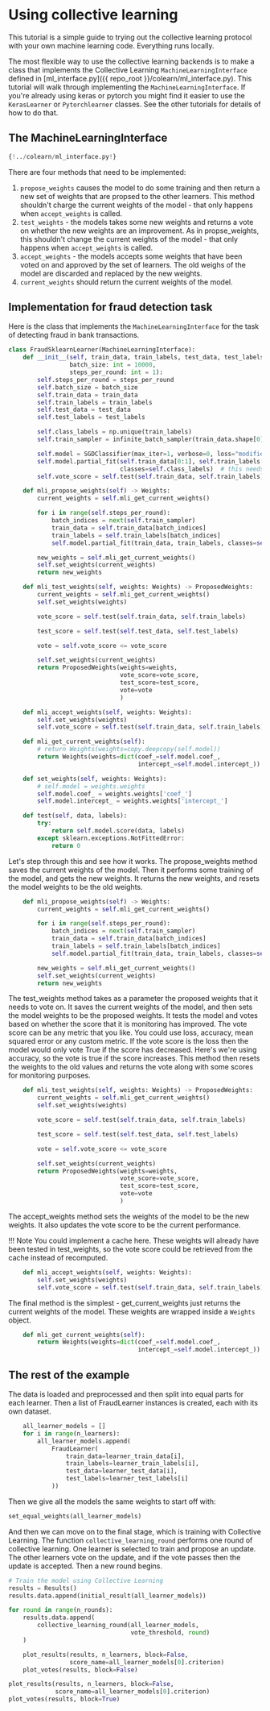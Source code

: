 # Using collective learning 

This tutorial is a simple guide to trying out the collective learning protocol with your
own machine learning code. Everything runs locally.

The most flexible way to use the collective learning backends is to make a class that implements
the Collective Learning `MachineLearningInterface` defined in 
[ml_interface.py]({{ repo_root }}/colearn/ml_interface.py). 
This tutorial will walk through implementing the `MachineLearningInterface`.
If you're already using keras or pytorch you might find it easier to use the `KerasLearner` or `Pytorchlearner` classes.
See the other tutorials for details of how to do that.

## The MachineLearningInterface
```Python 
{!../colearn/ml_interface.py!} 
```
There are four methods that need to be implemented:

1. `propose_weights` causes the model to do some training and then return a
   new set of weights that are propsed to the other learners. 
   This method shouldn't charge the current weights of the model - that
   only happens when `accept_weights` is called.
2. `test_weights` - the models takes some new weights and returns a vote on whether the new weights are an improvement. 
   As in propse_weights, this shouldn't change the current weights of the model - 
   that only happens when `accept_weights` is called.
3. `accept_weights` - the models accepts some weights that have been voted on and approved by the set of learners. 
    The old weighs of the model are discarded and replaced by the new weights.
4. `current_weights` should return the current weights of the model.

## Implementation for fraud detection task
Here is the class that implements the `MachineLearningInterface` for the task of detecting fraud in bank transactions.
```Python 
class FraudSklearnLearner(MachineLearningInterface):
    def __init__(self, train_data, train_labels, test_data, test_labels,
                 batch_size: int = 10000,
                 steps_per_round: int = 1):
        self.steps_per_round = steps_per_round
        self.batch_size = batch_size
        self.train_data = train_data
        self.train_labels = train_labels
        self.test_data = test_data
        self.test_labels = test_labels

        self.class_labels = np.unique(train_labels)
        self.train_sampler = infinite_batch_sampler(train_data.shape[0], batch_size)

        self.model = SGDClassifier(max_iter=1, verbose=0, loss="modified_huber")
        self.model.partial_fit(self.train_data[0:1], self.train_labels[0:1],
                               classes=self.class_labels)  # this needs to be called before predict
        self.vote_score = self.test(self.train_data, self.train_labels)

    def mli_propose_weights(self) -> Weights:
        current_weights = self.mli_get_current_weights()

        for i in range(self.steps_per_round):
            batch_indices = next(self.train_sampler)
            train_data = self.train_data[batch_indices]
            train_labels = self.train_labels[batch_indices]
            self.model.partial_fit(train_data, train_labels, classes=self.class_labels)

        new_weights = self.mli_get_current_weights()
        self.set_weights(current_weights)
        return new_weights

    def mli_test_weights(self, weights: Weights) -> ProposedWeights:
        current_weights = self.mli_get_current_weights()
        self.set_weights(weights)

        vote_score = self.test(self.train_data, self.train_labels)

        test_score = self.test(self.test_data, self.test_labels)

        vote = self.vote_score <= vote_score

        self.set_weights(current_weights)
        return ProposedWeights(weights=weights,
                               vote_score=vote_score,
                               test_score=test_score,
                               vote=vote
                               )

    def mli_accept_weights(self, weights: Weights):
        self.set_weights(weights)
        self.vote_score = self.test(self.train_data, self.train_labels)

    def mli_get_current_weights(self):
        # return Weights(weights=copy.deepcopy(self.model))
        return Weights(weights=dict(coef_=self.model.coef_,
                                    intercept_=self.model.intercept_))

    def set_weights(self, weights: Weights):
        # self.model = weights.weights
        self.model.coef_ = weights.weights['coef_']
        self.model.intercept_ = weights.weights['intercept_']

    def test(self, data, labels):
        try:
            return self.model.score(data, labels)
        except sklearn.exceptions.NotFittedError:
            return 0
```

Let's step through this and see how it works.
The propose_weights method saves the current weights of the model.
Then it performs some training of the model, and gets the new weights.
It returns the new weights, and resets the model weights to be the old weights.
```Python
    def mli_propose_weights(self) -> Weights:
        current_weights = self.mli_get_current_weights()

        for i in range(self.steps_per_round):
            batch_indices = next(self.train_sampler)
            train_data = self.train_data[batch_indices]
            train_labels = self.train_labels[batch_indices]
            self.model.partial_fit(train_data, train_labels, classes=self.class_labels)

        new_weights = self.mli_get_current_weights()
        self.set_weights(current_weights)
        return new_weights
```

The test_weights method takes as a parameter the proposed weights that it needs to vote on.
It saves the current weights of the model, and then sets the model weights to be the proposed weights.
It tests the model and votes based on whether the score that it is monitoring has improved.
The vote score can be any metric that you like.
You could use loss, accuracy, mean squared error or any custom metric.
If the vote score is the loss then the model would only vote True if the score has decreased.
Here's we're using accuracy, so the vote is true if the score increases.
This method then resets the weights to the old values and returns the vote
along with some scores for monitoring purposes.
```Python 
    def mli_test_weights(self, weights: Weights) -> ProposedWeights:
        current_weights = self.mli_get_current_weights()
        self.set_weights(weights)

        vote_score = self.test(self.train_data, self.train_labels)

        test_score = self.test(self.test_data, self.test_labels)

        vote = self.vote_score <= vote_score

        self.set_weights(current_weights)
        return ProposedWeights(weights=weights,
                               vote_score=vote_score,
                               test_score=test_score,
                               vote=vote
                               )
```
The accept_weights method sets the weights of the model to be the new weights.
It also updates the vote score to be the current performance.

!!! Note
    You could implement a cache here. 
    These weights will already have been tested in test_weights, so the vote 
    score could be retrieved from the cache instead of recomputed.

```Python 
    def mli_accept_weights(self, weights: Weights):
        self.set_weights(weights)
        self.vote_score = self.test(self.train_data, self.train_labels)
```

The final method is the simplest - get_current_weights just returns the current weights of the model.
These weights are wrapped inside a `Weights` object.

```Python 
    def mli_get_current_weights(self):
        return Weights(weights=dict(coef_=self.model.coef_,
                                    intercept_=self.model.intercept_))
```

## The rest of the example
The data is loaded and preprocessed and then split into equal parts for each learner.
Then a list of FraudLearner instances is created, each with its own dataset.  

```Python 
    all_learner_models = []
    for i in range(n_learners):
        all_learner_models.append(
            FraudLearner(
                train_data=learner_train_data[i],
                train_labels=learner_train_labels[i],
                test_data=learner_test_data[i],
                test_labels=learner_test_labels[i]
            ))
```


Then we give all the models the same weights to start off with:
```Python
set_equal_weights(all_learner_models)
```

And then we can move on to the final stage, which is training with Collective Learning.
The function `collective_learning_round` performs one round of collective learning.
One learner is selected to train and propose an update.
The other learners vote on the update, and if the vote passes then the update is accepted.
Then a new round begins.
```Python 
# Train the model using Collective Learning
results = Results()
results.data.append(initial_result(all_learner_models))

for round in range(n_rounds):
    results.data.append(
        collective_learning_round(all_learner_models,
                                  vote_threshold, round)
    )

    plot_results(results, n_learners, block=False,
                 score_name=all_learner_models[0].criterion)
    plot_votes(results, block=False)

plot_results(results, n_learners, block=False,
             score_name=all_learner_models[0].criterion)
plot_votes(results, block=True)
```
